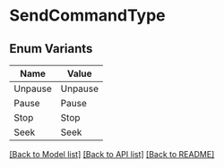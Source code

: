 # SendCommandType

## Enum Variants

| Name | Value |
|---- | -----|
| Unpause | Unpause |
| Pause | Pause |
| Stop | Stop |
| Seek | Seek |


[[Back to Model list]](../README.md#documentation-for-models) [[Back to API list]](../README.md#documentation-for-api-endpoints) [[Back to README]](../README.md)


